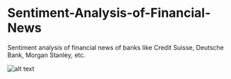 # Sentiment-Analysis-of-Financial-News
Sentiment analysis of financial news of banks like Credit Suisse, Deutsche Bank, Morgan Stanley, etc.

![alt text](https://github.com/[anushka-code]/[Sentiment-Analysis-of-Financial-News]/blob/[master]/AI-output.jpg?raw=true)
